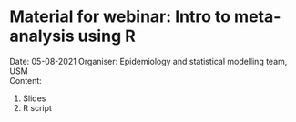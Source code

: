 # Material for webinar: Intro to meta-analysis using R 
Date: 05-08-2021
Organiser: Epidemiology and statistical modelling team, USM    
Content: 
1. Slides
2. R script
